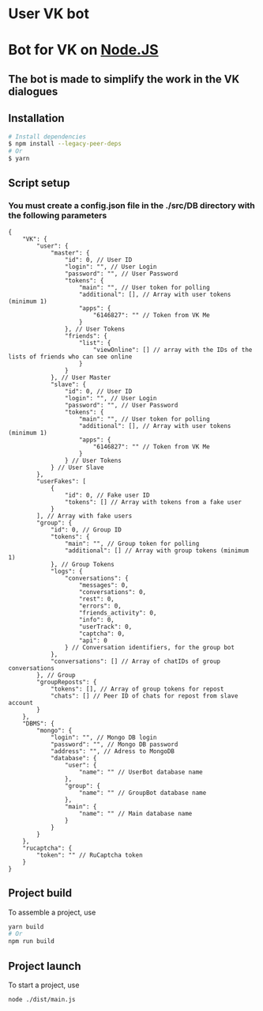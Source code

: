 # User VK bot

# Bot for VK on [Node.JS](https://nodejs.org/en/download/)

## The bot is made to simplify the work in the VK dialogues

## Installation

```bash
# Install dependencies
$ npm install --legacy-peer-deps
# Or
$ yarn
```

## Script setup

### You must create a config.json file in the ./src/DB directory with the following parameters

```jsonc
{
	"VK": {
		"user": {
			"master": {
				"id": 0, // User ID
				"login": "", // User Login
				"password": "", // User Password
				"tokens": {
					"main": "", // User token for polling
					"additional": [], // Array with user tokens (minimum 1)
					"apps": {
						"6146827": "" // Token from VK Me
					}
				}, // User Tokens
				"friends": {
					"list": {
						"viewOnline": [] // array with the IDs of the lists of friends who can see online
					}
				}
			}, // User Master
			"slave": {
				"id": 0, // User ID
				"login": "", // User Login
				"password": "", // User Password
				"tokens": {
					"main": "", // User token for polling
					"additional": [], // Array with user tokens (minimum 1)
					"apps": {
						"6146827": "" // Token from VK Me
					}
				} // User Tokens
			} // User Slave
		},
		"userFakes": [
			{
				"id": 0, // Fake user ID
				"tokens": [] // Array with tokens from a fake user
			}
		], // Array with fake users
		"group": {
			"id": 0, // Group ID
			"tokens": {
				"main": "", // Group token for polling
				"additional": [] // Array with group tokens (minimum 1)
			}, // Group Tokens
			"logs": {
				"conversations": {
					"messages": 0,
					"conversations": 0,
					"rest": 0,
					"errors": 0,
					"friends_activity": 0,
					"info": 0,
					"userTrack": 0,
					"captcha": 0,
					"api": 0
				} // Conversation identifiers, for the group bot
			},
			"conversations": [] // Array of chatIDs of group conversations
		}, // Group
		"groupReposts": {
			"tokens": [], // Array of group tokens for repost
			"chats": [] // Peer ID of chats for repost from slave account
		}
	},
	"DBMS": {
		"mongo": {
			"login": "", // Mongo DB login
			"password": "", // Mongo DB password
			"address": "", // Adress to MongoDB
			"database": {
				"user": {
					"name": "" // UserBot database name
				},
				"group": {
					"name": "" // GroupBot database name
				},
				"main": {
					"name": "" // Main database name
				}
			}
		}
	},
	"rucaptcha": {
		"token": "" // RuCaptcha token
	}
}
```

## Project build

To assemble a project, use

```bash
yarn build
# Or
npm run build
```

## Project launch

To start a project, use

```bash
node ./dist/main.js
```
